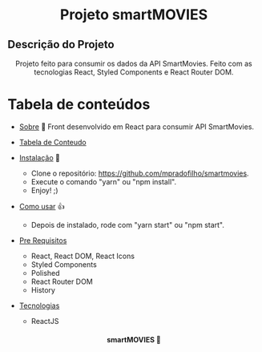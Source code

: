 <h1 align="center">Projeto smartMOVIES</h1>

## Descrição do Projeto ##
<p align="center">Projeto feito para consumir os dados da API SmartMovies.
Feito com as tecnologias React, Styled Components e React Router DOM.</p>

Tabela de conteúdos
=================
<!--ts-->
   * [Sobre](#Sobre) 👔
   Front desenvolvido em React para consumir API SmartMovies.
   * [Tabela de Conteudo](#tabela-de-conteudo)

   * [Instalação](#instalacao) 🏤
   		- Clone o repositório: https://github.com/mpradofilho/smartmovies. 
   		- Execute o comando "yarn" ou "npm install". 
   		- Enjoy! ;)

   * [Como usar](#como-usar) 👍
  		- Depois de instalado, rode com "yarn start" ou "npm start".
   * [Pre Requisitos](#pre-requisitos)
      - React, React DOM, React Icons
      - Styled Components
      - Polished
      - React Router DOM
      - History

   * [Tecnologias](#tecnologias)
     - ReactJS
<!--te-->

<h4 align="center">
	 smartMOVIES 🚀
</h4>

